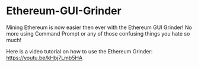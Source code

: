 # Ethereum-GUI-Grinder
Mining Ethereum is now easier then ever with the Ethereum GUI Grinder! No more using Command Prompt or any of those confusing things you hate so much!

Here is a video tutorial on how to use the Ethereum Grinder: https://youtu.be/kHbj7Lmb5HA
